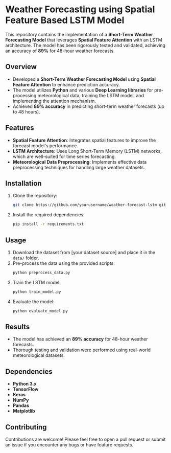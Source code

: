 # Weather Forecasting using Spatial Feature Based LSTM Model

This repository contains the implementation of a **Short-Term Weather Forecasting Model** that leverages **Spatial Feature Attention** with an LSTM architecture. The model has been rigorously tested and validated, achieving an accuracy of **89%** for 48-hour weather forecasts.

## Overview

- Developed a **Short-Term Weather Forecasting Model** using **Spatial Feature Attention** to enhance prediction accuracy.
- The model utilizes **Python** and various **Deep Learning libraries** for pre-processing meteorological data, training the LSTM model, and implementing the attention mechanism.
- Achieved **89% accuracy** in predicting short-term weather forecasts (up to 48 hours).

## Features

- **Spatial Feature Attention**: Integrates spatial features to improve the forecast model's performance.
- **LSTM Architecture**: Uses Long Short-Term Memory (LSTM) networks, which are well-suited for time series forecasting.
- **Meteorological Data Preprocessing**: Implements effective data preprocessing techniques for handling large weather datasets.

## Installation

1. Clone the repository:
   ```bash
   git clone https://github.com/yourusername/weather-forecast-lstm.git
   ```
2. Install the required dependencies:
   ```bash
   pip install -r requirements.txt
   ```

## Usage

1. Download the dataset from [your dataset source] and place it in the `data/` folder.
2. Pre-process the data using the provided scripts:
   ```bash
   python preprocess_data.py
   ```
3. Train the LSTM model:
   ```bash
   python train_model.py
   ```
4. Evaluate the model:
   ```bash
   python evaluate_model.py
   ```

## Results

- The model has achieved an **89% accuracy** for 48-hour weather forecasts.
- Thorough testing and validation were performed using real-world meteorological datasets.

## Dependencies

- **Python 3.x**
- **TensorFlow**
- **Keras**
- **NumPy**
- **Pandas**
- **Matplotlib**

## Contributing

Contributions are welcome! Please feel free to open a pull request or submit an issue if you encounter any bugs or have feature requests.
